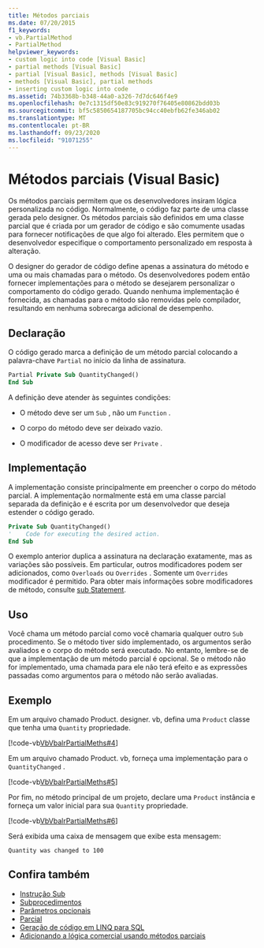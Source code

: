 ```yaml
---
title: Métodos parciais
ms.date: 07/20/2015
f1_keywords:
- vb.PartialMethod
- PartialMethod
helpviewer_keywords:
- custom logic into code [Visual Basic]
- partial methods [Visual Basic]
- partial [Visual Basic], methods [Visual Basic]
- methods [Visual Basic], partial methods
- inserting custom logic into code
ms.assetid: 74b3368b-b348-44a0-a326-7d7dc646f4e9
ms.openlocfilehash: 0e7c1315df50e83c919270f76405e80862bdd03b
ms.sourcegitcommit: bf5c5850654187705bc94cc40ebfb62fe346ab02
ms.translationtype: MT
ms.contentlocale: pt-BR
ms.lasthandoff: 09/23/2020
ms.locfileid: "91071255"
---
```

# <a name="partial-methods-visual-basic"></a>Métodos parciais (Visual Basic)

Os métodos parciais permitem que os desenvolvedores insiram lógica personalizada no código. Normalmente, o código faz parte de uma classe gerada pelo designer. Os métodos parciais são definidos em uma classe parcial que é criada por um gerador de código e são comumente usadas para fornecer notificações de que algo foi alterado. Eles permitem que o desenvolvedor especifique o comportamento personalizado em resposta à alteração.  
  
 O designer do gerador de código define apenas a assinatura do método e uma ou mais chamadas para o método. Os desenvolvedores podem então fornecer implementações para o método se desejarem personalizar o comportamento do código gerado. Quando nenhuma implementação é fornecida, as chamadas para o método são removidas pelo compilador, resultando em nenhuma sobrecarga adicional de desempenho.  
  
## <a name="declaration"></a>Declaração  

 O código gerado marca a definição de um método parcial colocando a palavra-chave `Partial` no início da linha de assinatura.  
  
```vb  
Partial Private Sub QuantityChanged()  
End Sub  
```  
  
 A definição deve atender às seguintes condições:  
  
- O método deve ser um `Sub` , não um `Function` .  
  
- O corpo do método deve ser deixado vazio.  
  
- O modificador de acesso deve ser `Private` .  
  
## <a name="implementation"></a>Implementação  

 A implementação consiste principalmente em preencher o corpo do método parcial. A implementação normalmente está em uma classe parcial separada da definição e é escrita por um desenvolvedor que deseja estender o código gerado.  
  
```vb  
Private Sub QuantityChanged()  
'    Code for executing the desired action.  
End Sub  
```  
  
 O exemplo anterior duplica a assinatura na declaração exatamente, mas as variações são possíveis. Em particular, outros modificadores podem ser adicionados, como `Overloads` ou `Overrides` . Somente um `Overrides` modificador é permitido. Para obter mais informações sobre modificadores de método, consulte [sub Statement](../../../language-reference/statements/sub-statement.md).  
  
## <a name="use"></a>Uso  

 Você chama um método parcial como você chamaria qualquer outro `Sub` procedimento. Se o método tiver sido implementado, os argumentos serão avaliados e o corpo do método será executado. No entanto, lembre-se de que a implementação de um método parcial é opcional. Se o método não for implementado, uma chamada para ele não terá efeito e as expressões passadas como argumentos para o método não serão avaliadas.  
  
## <a name="example"></a>Exemplo  

 Em um arquivo chamado Product. designer. vb, defina uma `Product` classe que tenha uma `Quantity` propriedade.  
  
 [!code-vb[VbVbalrPartialMeths#4](~/samples/snippets/visualbasic/VS_Snippets_VBCSharp/VbVbalrPartialMeths/VB/Class1.vb#4)]  
  
 Em um arquivo chamado Product. vb, forneça uma implementação para o `QuantityChanged` .  
  
 [!code-vb[VbVbalrPartialMeths#5](~/samples/snippets/visualbasic/VS_Snippets_VBCSharp/VbVbalrPartialMeths/VB/Class1.vb#5)]  
  
 Por fim, no método principal de um projeto, declare uma `Product` instância e forneça um valor inicial para sua `Quantity` propriedade.  
  
 [!code-vb[VbVbalrPartialMeths#6](~/samples/snippets/visualbasic/VS_Snippets_VBCSharp/VbVbalrPartialMeths/VB/Class1.vb#6)]  
  
 Será exibida uma caixa de mensagem que exibe esta mensagem:  
  
 `Quantity was changed to 100`  
  
## <a name="see-also"></a>Confira também

- [Instrução Sub](../../../language-reference/statements/sub-statement.md)
- [Subprocedimentos](./sub-procedures.md)
- [Parâmetros opcionais](./optional-parameters.md)
- [Parcial](../../../language-reference/modifiers/partial.md)
- [Geração de código em LINQ para SQL](../../../../framework/data/adonet/sql/linq/code-generation-in-linq-to-sql.md)
- [Adicionando a lógica comercial usando métodos parciais](../../../../framework/data/adonet/sql/linq/adding-business-logic-by-using-partial-methods.md)

